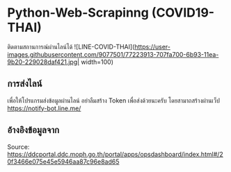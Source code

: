 # Python-Web-Scrapinng (COVID19-THAI)
ติดตามสถานการณ์ผ่านไลน์ได้
![LINE-COVID-THAI](https://user-images.githubusercontent.com/9077501/77223913-707fa700-6b93-11ea-9b20-229028daf421.jpg| width=100)


## การส่งไลน์
เพื่อให้โปรแกรมส่งข้อมูลผ่านไลน์ อย่าลืมสร้าง Token เพื่อส่งด้วยนะครับ
โดยสามาถสร้างผ่านเว็ป https://notify-bot.line.me/

## อ้างอิงข้อมูลจาก
Source: https://ddcportal.ddc.moph.go.th/portal/apps/opsdashboard/index.html#/20f3466e075e45e5946aa87c96e8ad65
